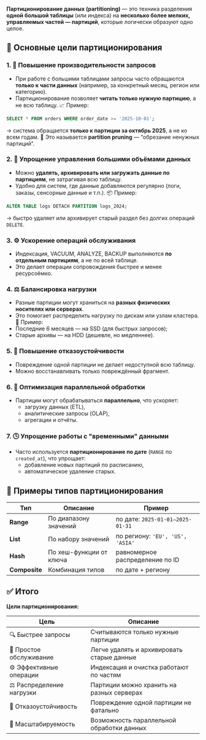 **Партиционирование данных (partitioning)** — это техника разделения **одной большой таблицы** (или индекса) на **несколько более мелких, управляемых частей — партиций**, которые логически образуют одно целое.
## 🎯 Основные цели партиционирования
### 1. 🚀 **Повышение производительности запросов**
- При работе с большими таблицами запросы часто обращаются **только к части данных** (например, за конкретный месяц, регион или категорию).
- Партиционирование позволяет **читать только нужную партицию**, а не всю таблицу.
📈 Пример:
```sql
SELECT * FROM orders WHERE order_date >= '2025-10-01';
```
→ система обращается **только к партиции за октябрь 2025**, а не ко всем годам.
🔹 Это называется **partition pruning** — “обрезание ненужных партиций”.
### 2. 💾 **Упрощение управления большими объёмами данных**
- Можно **удалять, архивировать или загружать данные по партициям**, не затрагивая всю таблицу.
- Удобно для систем, где данные добавляются регулярно (логи, заказы, сенсорные данные и т.п.).
📦 Пример:
```sql
ALTER TABLE logs DETACH PARTITION logs_2024;
```
→ быстро удаляет или архивирует старый раздел без долгих операций `DELETE`.
### 3. ⚙️ **Ускорение операций обслуживания**
- Индексация, VACUUM, ANALYZE, BACKUP выполняются **по отдельным партициям**, а не по всей таблице.
- Это делает операции сопровождения быстрее и менее ресурсоёмко.
### 4. ⚖️ **Балансировка нагрузки**
- Разные партиции могут храниться на **разных физических носителях или серверах**.
- Это помогает распределить нагрузку по дискам или узлам кластера.
🧩 Пример:
- Последние 6 месяцев — на SSD (для быстрых запросов);
- Старые архивы — на HDD (дешевле, но медленнее).
### 5. 🧱 **Повышение отказоустойчивости**
- Повреждение одной партиции не делает недоступной всю таблицу.
- Можно восстанавливать только повреждённый фрагмент.
### 6. 🔄 **Оптимизация параллельной обработки**
- Партиции могут обрабатываться **параллельно**, что ускоряет:
    - загрузку данных (ETL),
    - аналитические запросы (OLAP),
    - агрегации и отчёты.
### 7. 🕓 **Упрощение работы с "временными" данными**
- Часто используется **партиционирование по дате** (`RANGE` по `created_at`), что упрощает:
    - добавление новых партиций по расписанию,
    - автоматическое удаление старых.
## 🔹 Примеры типов партиционирования

|Тип|Описание|Пример|
|---|---|---|
|**Range**|По диапазону значений|по дате: `2025-01-01–2025-01-31`|
|**List**|По набору значений|по региону: `'EU', 'US', 'ASIA'`|
|**Hash**|По хеш-функции от ключа|равномерное распределение по ID|
|**Composite**|Комбинация типов|по дате + региону|
## ✅ Итого
**Цели партиционирования:**

|Цель|Описание|
|---|---|
|🔍 Быстрее запросы|Считываются только нужные партиции|
|🧹 Простое обслуживание|Легче удалять и архивировать старые данные|
|⚙️ Эффективные операции|Индексация и очистка работают по частям|
|⚖️ Распределение нагрузки|Партиции можно хранить на разных серверах|
|🧱 Отказоустойчивость|Повреждение одной партиции не фатально|
|🧠 Масштабируемость|Возможность параллельной обработки данных|
